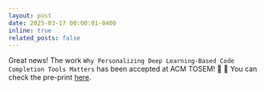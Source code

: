 ```yaml
---
layout: post
date: 2025-03-17 00:00:01-0400
inline: true
related_posts: false
---
```

Great news! The work `Why Personalizing Deep Learning-Based Code Completion Tools Matters` has been accepted at ACM TOSEM! :tada: :tada: You can check the pre-print [here](https://arxiv.org/abs/2503.14201).
